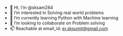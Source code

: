- 👋 Hi, I’m @sksam284
- 👀 I’m interested in Solving real world problems
- 🌱 I’m currently learning Python with Machine learning
- 💞️ I’m looking to collaborate on Problem solving
- 📫 Reachable at email_id: er.sksumit@gmail.com

<!---
sksam284/sksam284 is a ✨ special ✨ repository because its `README.md` (this file) appears on your GitHub profile.
You can click the Preview link to take a look at your changes.
--->
